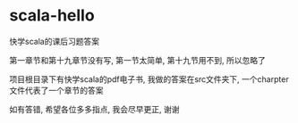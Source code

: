 # scala-hello
快学scala的课后习题答案

第一章节和第十九章节没有写, 第一节太简单, 第十九节用不到, 所以忽略了

项目根目录下有快学scala的pdf电子书, 我做的答案在src文件夹下, 一个charpter文件代表了一个章节的答案

如有答错, 希望各位多多指点, 我会尽早更正, 谢谢
